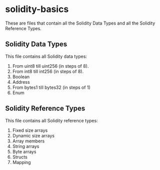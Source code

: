 # solidity-basics

These are files that contain all the Solidity Data Types and all the Solidity Reference Types.

## Solidity Data Types

This file contains all Solidity data types:

1. From uint8 till uint256 (in steps of 8).
2. From int8 till int256 (in steps of 8).
3. Boolean
4. Address
5. From bytes1 till bytes32 (in steps of 1)
6. Enum

## Solidity Reference Types

This file contains all Solidity reference types:

1. Fixed size arrays
2. Dynamic size arrays
3. Array members
4. String arrays
5. Byte arrays
6. Structs
7. Mapping
